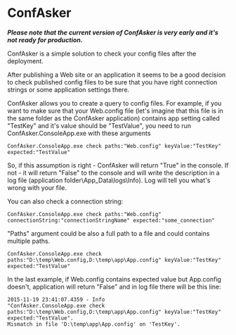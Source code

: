 # ConfAsker

***Please note that the current version of ConfAsker is very early and it's not ready for production.***

ConfAsker is a simple solution to check your config files after the deployment.

After publishing a Web site or an application it seems to be a good decision to check published config files to be sure that you have right connection strings or some application settings there.

ConfAsker allows you to create a query to config files. For example, if you want to make sure that your Web.config file (let's imagine that this file is in the same folder as the ConfAsker application) contains app setting called "TestKey" and it's value should be "TestValue", you need to run ConfAsker.ConsoleApp.exe with these arguments

    ConfAsker.ConsoleApp.exe check paths:"Web.config" keyValue:"TestKey" expected:"TestValue"
   
So, if this assumption is right - ConfAsker will return "True" in the console. If not - it will return "False" to the console and will write the description in a log file (application folder\App_Data\logs\Info). Log will tell you what's wrong with your file.

You can also check a connection string:

    ConfAsker.ConsoleApp.exe check paths:"Web.config" connectionString:"connectionStringName" expected:"some_connection"

"Paths" argument could be also a full path to a file and could contains multiple paths. 

    ConfAsker.ConsoleApp.exe check paths:"D:\temp\Web.config,D:\temp\app\App.config" keyValue:"TestKey" expected:"TestValue"

In the last example, if Web.config contains expected value but App.config doesn't, application will return "False" and in log file there will be this line:

    2015-11-19 23:41:07.4359 - Info 
    "ConfAsker.ConsoleApp.exe check paths:"D:\temp\Web.config,D:\temp\app\App.config" keyValue:"TestKey" expected:"TestValue". 
    Mismatch in file 'D:\temp\app\App.config' on 'TestKey'. 
